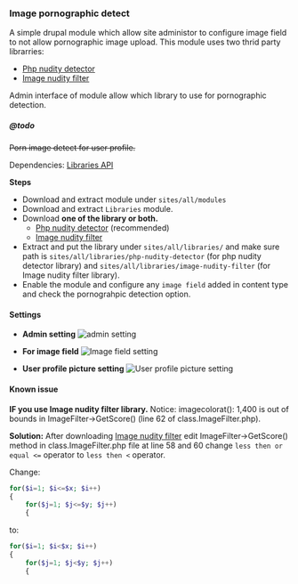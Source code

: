 ### Image pornographic detect

A simple drupal module which allow site administor to configure image field to not allow pornographic image upload.
This module uses two thrid party librarries:
- [Php nudity detector](https://github.com/FreebieStock/php-nudity-detector)
- [Image nudity filter](http://www.phpclasses.org/package/3269-PHP-Determine-whether-an-image-may-contain-nudity.html)

Admin interface of module allow which library to use for pornographic detection.

##### @todo
~~Porn image detect for user profile.~~

Dependencies:
[Libraries API](https://www.drupal.org/project/libraries)

**Steps**


- Download and extract module under `sites/all/modules`
- Download and extract `Libraries` module.
- Download **one of the library or both.**
  - [Php nudity detector](https://github.com/FreebieStock/php-nudity-detector) (recommended)
  - [Image nudity filter](http://www.phpclasses.org/package/3269-PHP-Determine-whether-an-image-may-contain-nudity)
- Extract and put the library under `sites/all/libraries/` and make sure path is `sites/all/libraries/php-nudity-detector` (for php nudity detector library) and `sites/all/libraries/image-nudity-filter` (for Image nudity filter library).
- Enable the module and configure any `image field` added in content type and check the pornograhpic detection option.

#### Settings

- **Admin setting**
  ![admin setting](http://i.share.pho.to/c30c1fbc_o.png)

- **For image field**
  ![Image field setting](http://i.share.pho.to/c30c1fbc_o.png)

- **User profile picture setting**
  ![User profile picture setting](http://i.share.pho.to/ef559e22_o.png)

#### Known issue
**IF you use Image nudity filter library.**
Notice: imagecolorat(): 1,400 is out of bounds in ImageFilter->GetScore() (line 62 of class.ImageFilter.php).

**Solution:**
After downloading [Image nudity filter](http://www.phpclasses.org/package/3269-PHP-Determine-whether-an-image-may-contain-nudity) edit ImageFilter->GetScore() method in class.ImageFilter.php file at line 58 and 60 change `less then or equal <=` operator to `less then <` operator.

Change:

```php
for($i=1; $i<=$x; $i++)
{
    for($j=1; $j<=$y; $j++)
    {

```
to:

```php
for($i=1; $i<$x; $i++)
{
    for($j=1; $j<$y; $j++)
    {

```